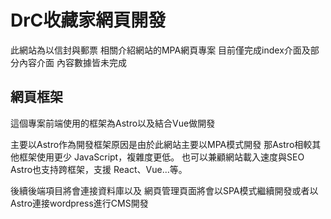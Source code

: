 # DrC收藏家網頁開發

  此網站為以信封與郵票 相關介紹網站的MPA網頁專案
  目前僅完成index介面及部分內容介面
  內容數據皆未完成

## 網頁框架

這個專案前端使用的框架為Astro以及結合Vue做開發

主要以Astro作為開發框架原因是由於此網站主要以MPA模式開發
那Astro相較其他框架使用更少 JavaScript，複雜度更低。
也可以兼顧網站載入速度與SEO
Astro也支持跨框架，支援 React、Vue...等。

後續後端項目將會連接資料庫以及
網頁管理頁面將會以SPA模式繼續開發或者以Astro連接wordpress進行CMS開發
